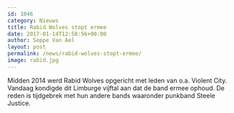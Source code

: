 ```yaml
---
id: 1046
category: Nieuws
title: Rabid Wolves stopt ermee
date: 2017-01-14T12:58:56+00:00
author: Seppe Van Ael
layout: post
permalink: /news/rabid-wolves-stopt-ermee/
image: rabid.jpg
---
```

Midden 2014 werd Rabid Wolves opgericht met leden van o.a. Violent City. Vandaag kondigde dit Limburge vijftal aan dat de band ermee ophoud. De reden is tijdgebrek met hun andere bands waaronder punkband Steele Justice.


